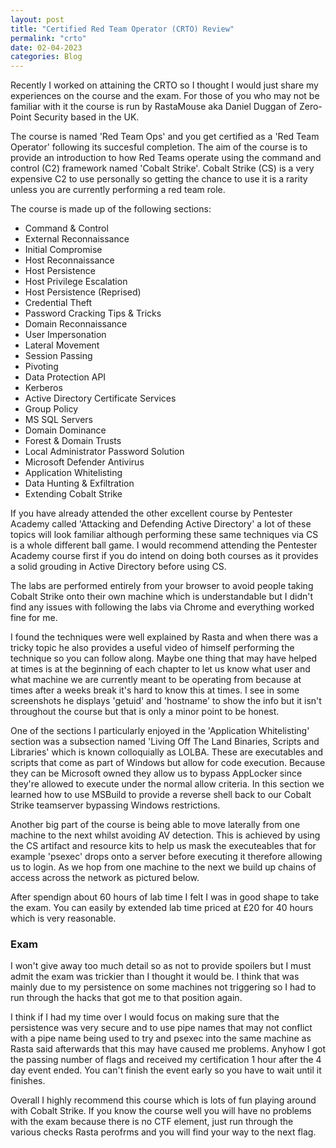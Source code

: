 ```yaml
---
layout: post
title: "Certified Red Team Operator (CRTO) Review"
permalink: "crto"
date: 02-04-2023
categories: Blog
---
```


Recently I worked on attaining the CRTO so I thought I would just share my experiences on the course and the exam.
For those of you who may not be familiar with it the course is run by RastaMouse aka Daniel Duggan of Zero-Point Security based in the UK.

The course is named 'Red Team Ops' and you get certified as a 'Red Team Operator' following its succesful completion. The aim of the course is to provide an introduction to how Red Teams operate using the command and control (C2) framework named 'Cobalt Strike'. Cobalt Strike (CS) is a very expensive C2 to use personally so getting the chance to use it is a rarity unless you are currently performing a red team role.

The course is made up of the following sections:

- Command & Control
- External Reconnaissance
- Initial Compromise
- Host Reconnaissance
- Host Persistence
- Host Privilege Escalation
- Host Persistence (Reprised)
- Credential Theft
- Password Cracking Tips & Tricks
- Domain Reconnaissance
- User Impersonation
- Lateral Movement
- Session Passing
- Pivoting
- Data Protection API
- Kerberos
- Active Directory Certificate Services
- Group Policy
- MS SQL Servers
- Domain Dominance
- Forest & Domain Trusts
- Local Administrator Password Solution
- Microsoft Defender Antivirus
- Application Whitelisting
- Data Hunting & Exfiltration
- Extending Cobalt Strike

If you have already attended the other excellent course by Pentester Academy called 'Attacking and Defending Active Directory' a lot of these topics will look familiar although performing these same techniques via CS is a whole different ball game. I would recommend attending the Pentester Academy course first if you do intend on doing both courses as it provides a solid grouding in Active Directory before using CS.

The labs are performed entirely from your browser to avoid people taking Cobalt Strike onto their own machine which is understandable but I didn't find any issues with following the labs via Chrome and everything worked fine for me.

I found the techniques were well explained by Rasta and when there was a tricky topic he also provides a useful video of himself performing the technique so you can follow along. Maybe one thing that may have helped at times is at the beginning of each chapter to let us know what user and what machine we are currently meant to be operating from because at times after a weeks break it's hard to know this at times. I see in some screenshots he displays 'getuid' and 'hostname' to show the info but it isn't throughout the course but that is only a minor point to be honest.

One of the sections I particularly enjoyed in the 'Application Whitelisting' section was a subsection named 'Living Off The Land Binaries, Scripts and Libraries' which is known colloquially as LOLBA. These are executables and scripts that come as part of Windows but allow for code execution. Because they can be Microsoft owned they allow us to bypass AppLocker since they're allowed to execute under the normal allow criteria. In this section we learned how to use MSBuild to provide a reverse shell back to our Cobalt Strike teamserver bypassing Windows restrictions.

Another big part of the course is being able to move laterally from one machine to the next whilst avoiding AV detection. This is achieved by using the CS artifact and resource kits to help us mask the executeables that for example 'psexec' drops onto a server before executing it therefore allowing us to login. As we hop from one machine to the next we build up chains of access across the network as pictured below.

After spendign about 60 hours of lab time I felt I was in good shape to take the exam. You can easily by extended lab time priced at £20 for 40 hours which is very reasonable.

### Exam

I won't give away too much detail so as not to provide spoilers but I must admit the exam was trickier than I thought it would be. I think that was mainly due to my persistence on some machines not triggering so I had to run through the hacks that got me to that position again. 

I think if I had my time over I would focus on making sure that the persistence was very secure and to use pipe names that may not conflict with a pipe name being used to try and psexec into the same machine as Rasta said afterwards that this may have caused me problems. Anyhow I got the passing number of flags and received my certification 1 hour after the 4 day event ended. You can't finish the event early so you have to wait until it finishes. 

Overall I highly recommend this course which is lots of fun playing around with Cobalt Strike. If you know the course well you will have no problems with the exam because there is no CTF element, just run through the various checks Rasta perofrms and you will find your way to the next flag.








